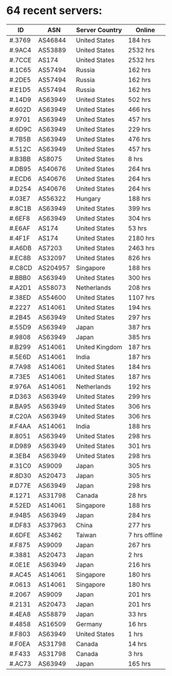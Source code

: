 # 64 recent servers:

| ID | ASN | Server Country | Online |
| ------ | ------ | ------ | ------ |
| #.3769 | AS46844 | United States | 184 hrs |
| #.9AC4 | AS53889 | United States | 2532 hrs |
| #.7CCE | AS174 | United States | 2532 hrs |
| #.1C65 | AS57494 | Russia | 162 hrs |
| #.2DE5 | AS57494 | Russia | 162 hrs |
| #.E1D5 | AS57494 | Russia | 162 hrs |
| #.14D9 | AS63949 | United States | 502 hrs |
| #.602D | AS63949 | United States | 466 hrs |
| #.9701 | AS63949 | United States | 457 hrs |
| #.6D9C | AS63949 | United States | 229 hrs |
| #.7B5B | AS63949 | United States | 476 hrs |
| #.512C | AS63949 | United States | 457 hrs |
| #.B3BB | AS8075 | United States | 8 hrs |
| #.DB95 | AS40676 | United States | 264 hrs |
| #.ECD6 | AS40676 | United States | 264 hrs |
| #.D254 | AS40676 | United States | 264 hrs |
| #.03E7 | AS56322 | Hungary | 188 hrs |
| #.8C1B | AS63949 | United States | 399 hrs |
| #.6EF8 | AS63949 | United States | 304 hrs |
| #.E6AF | AS174 | United States | 53 hrs |
| #.4F1F | AS174 | United States | 2180 hrs |
| #.A6DB | AS7203 | United States | 2463 hrs |
| #.EC8B | AS32097 | United States | 826 hrs |
| #.C8CD | AS204957 | Singapore | 188 hrs |
| #.BBB0 | AS63949 | United States | 300 hrs |
| #.A2D1 | AS58073 | Netherlands | 208 hrs |
| #.38ED | AS54600 | United States | 1107 hrs |
| #.2227 | AS14061 | United States | 194 hrs |
| #.2B45 | AS63949 | United States | 297 hrs |
| #.55D9 | AS63949 | Japan | 387 hrs |
| #.9808 | AS63949 | Japan | 385 hrs |
| #.B299 | AS14061 | United Kingdom | 187 hrs |
| #.5E6D | AS14061 | India | 187 hrs |
| #.7A98 | AS14061 | United States | 184 hrs |
| #.73E5 | AS14061 | United States | 187 hrs |
| #.976A | AS14061 | Netherlands | 192 hrs |
| #.D363 | AS63949 | United States | 299 hrs |
| #.BA95 | AS63949 | United States | 306 hrs |
| #.C20A | AS63949 | United States | 306 hrs |
| #.F4AA | AS14061 | India | 188 hrs |
| #.8051 | AS63949 | United States | 298 hrs |
| #.D989 | AS63949 | United States | 301 hrs |
| #.3EB4 | AS63949 | United States | 298 hrs |
| #.31C0 | AS9009 | Japan | 305 hrs |
| #.8D30 | AS20473 | Japan | 305 hrs |
| #.D77E | AS63949 | Japan | 298 hrs |
| #.1271 | AS31798 | Canada | 28 hrs |
| #.52ED | AS14061 | Singapore | 188 hrs |
| #.94B5 | AS63949 | Japan | 284 hrs |
| #.DF83 | AS37963 | China | 277 hrs |
| #.6DFE | AS3462 | Taiwan | 7 hrs offline |
| #.F875 | AS9009 | Japan | 267 hrs |
| #.3881 | AS20473 | Japan | 2 hrs |
| #.0E1E | AS63949 | Japan | 216 hrs |
| #.AC45 | AS14061 | Singapore | 180 hrs |
| #.0613 | AS14061 | Singapore | 180 hrs |
| #.2067 | AS9009 | Japan | 201 hrs |
| #.2131 | AS20473 | Japan | 201 hrs |
| #.4EA8 | AS58879 | Japan | 33 hrs |
| #.4858 | AS16509 | Germany | 16 hrs |
| #.F803 | AS63949 | United States | 1 hrs |
| #.F0EA | AS31798 | Canada | 14 hrs |
| #.F433 | AS31798 | Canada | 3 hrs |
| #.AC73 | AS63949 | Japan | 165 hrs |

